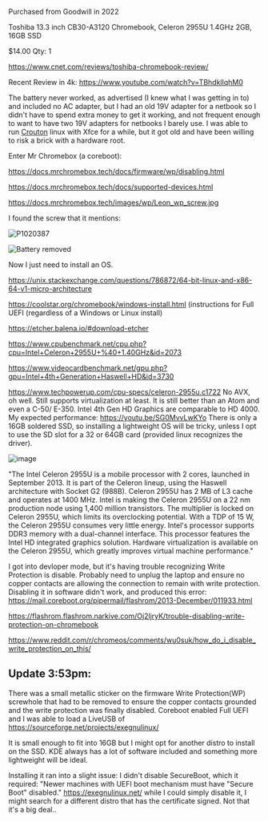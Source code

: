 Purchased from Goodwill in 2022


Toshiba 13.3 inch CB30-A3120 Chromebook, Celeron 2955U 1.4GHz 2GB, 16GB SSD	

$14.00 
Qty: 1

https://www.cnet.com/reviews/toshiba-chromebook-review/ 

Recent Review in 4k: 
https://www.youtube.com/watch?v=TBhdklIqhM0

The battery never worked, as advertised (I knew what I was getting in to) and included no AC adapter, but I had an old 19V adapter for a netbook so I didn't have to spend extra money to get it working, and not frequent enough to want to have two 19V adapters for netbooks I barely use.  I was able to run [Crouton](https://github.com/dnschneid/crouton) linux with Xfce for a while, but it got old and have been willing to risk a brick with a hardware root.

Enter Mr Chromebox (a coreboot):

https://docs.mrchromebox.tech/docs/firmware/wp/disabling.html

https://docs.mrchromebox.tech/docs/supported-devices.html

https://docs.mrchromebox.tech/images/wp/Leon_wp_screw.jpg 


I found the screw that it mentions:

![P1020387](https://github.com/user-attachments/assets/e129fe97-4654-45cb-bed3-d471694a17e4)

![Battery removed](https://github.com/user-attachments/assets/a821af2d-b658-4d57-b37b-da53d673ca1a)


Now I just need to install an OS.


https://unix.stackexchange.com/questions/786872/64-bit-linux-and-x86-64-v1-micro-architecture

https://coolstar.org/chromebook/windows-install.html (instructions for Full UEFI (regardless of a Windows or Linux install) 

https://etcher.balena.io/#download-etcher

https://www.cpubenchmark.net/cpu.php?cpu=Intel+Celeron+2955U+%40+1.40GHz&id=2073 

https://www.videocardbenchmark.net/gpu.php?gpu=Intel+4th+Generation+Haswell+HD&id=3730

https://www.techpowerup.com/cpu-specs/celeron-2955u.c1722 
No AVX, oh well. Still supports virtualization at least. It is still better than an Atom and even a C-50/ E-350. Intel 4th Gen HD Graphics are comparable to HD 4000. My expected performance: https://youtu.be/SG0MvvLwKYo There is only a 16GB soldered SSD, so installing a lightweight OS will be tricky, unless I opt to use the SD slot for a 32 or 64GB card (provided linux recognizes the driver). 

![image](https://github.com/user-attachments/assets/080113d7-ec74-42e3-af9f-166eb5c460a1)

"The Intel Celeron 2955U is a mobile processor with 2 cores, launched in September 2013. It is part of the Celeron lineup, using the Haswell architecture with Socket G2 (988B). Celeron 2955U has 2 MB of L3 cache and operates at 1400 MHz. Intel is making the Celeron 2955U on a 22 nm production node using 1,400 million transistors. The multiplier is locked on Celeron 2955U, which limits its overclocking potential.
With a TDP of 15 W, the Celeron 2955U consumes very little energy. Intel's processor supports DDR3 memory with a dual-channel interface. This processor features the Intel HD integrated graphics solution.
Hardware virtualization is available on the Celeron 2955U, which greatly improves virtual machine performance."

I got into devloper mode, but it's having trouble recognizing Write Protection is disable. Probably need to unplug the laptop and ensure no copper contacts are allowing the connection to remain with write protection. Disabling it in software didn't work, and produced this error:
https://mail.coreboot.org/pipermail/flashrom/2013-December/011933.html

https://flashrom.flashrom.narkive.com/Oj2ljryK/trouble-disabling-write-protection-on-chromebook

https://www.reddit.com/r/chromeos/comments/wu0suk/how_do_i_disable_write_protection_on_this/

Update 3:53pm:
--

There was a small metallic sticker on the firmware Write Protection(WP) screwhole that had to be removed to ensure the copper contacts grounded and the write protection was finally disabled. Coreboot enabled Full UEFI and I was able to load a LiveUSB of https://sourceforge.net/projects/exegnulinux/

It is small enough to fit into 16GB but I might opt for another distro to install on the SSD. KDE always has a lot of software included and something more lightweight will be ideal. 

Installing it ran into a slight issue: I didn't disable SecureBoot, which it required: "Newer machines with UEFI boot mechanism must have "Secure Boot" disabled." https://exegnulinux.net/ while I could simply disable it, I might search for a different distro that has the certificate signed. Not that it's a big deal..
